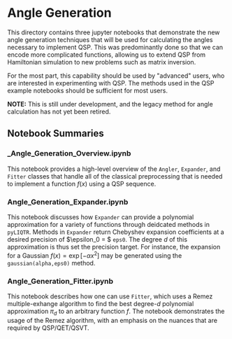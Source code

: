 # Angle Generation
This directory contains three jupyter notebooks that demonstrate the new angle generation techniques that will be used for calculating the angles necessary to implement QSP. This was predominantly done so that we can encode more complicated functions, allowing us to extend QSP from Hamiltonian simulation to new problems such as matrix inversion.

For the most part, this capability should be used by "advanced" users, who are interested in experimenting with QSP. The methods used in the QSP example notebooks should be sufficient for most users.

**NOTE:** This is still under development, and the legacy method for angle calculation has not yet been retired.

## Notebook Summaries
### _Angle_Generation_Overview.ipynb
This notebook provides a high-level overview of the `Angler`, `Expander`, and `Fitter` classes that handle all of the classical preprocessing that is needed to implement a  function $f(x)$ using a QSP sequence.

### Angle_Generation_Expander.ipynb
This notebook discusses how `Expander` can provide a polynomial approximation for a variety of functions through deidcated methods in `pyLIQTR`. Methods in `Expander` return Chebyshev expansion coefficients at a desired precision of $\epsilon_0 = $ `eps0`.  The degree $d$ of this approximation is thus set the precision target. For instance, the expansion for a Gaussian $f(x) = \exp[-\alpha x^2]$ may be generated using the `gaussian(alpha,eps0)` method.

### Angle_Generation_Fitter.ipynb
This notebook describes how one can use `Fitter`, which uses a  Remez multiple-exhange algorithm to find the best degree-$d$  polynomial approximation $\pi_d$ to an arbitrary function $f$. The notebook demonstrates the usage of the Remez algorithm, with an emphasis on the nuances that are required by QSP/QET/QSVT.


